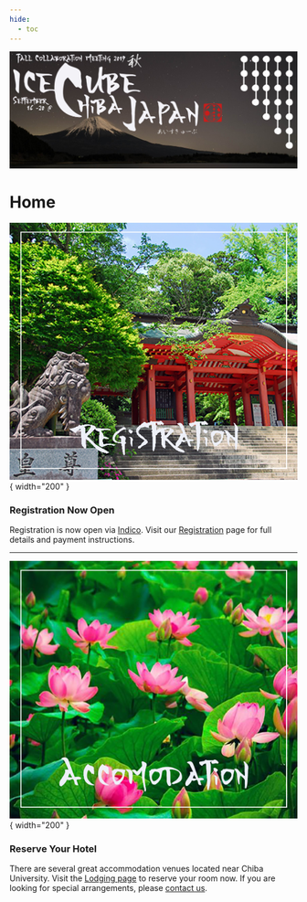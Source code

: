 ```yaml
---
hide:
  - toc
---
```


![2019 Fall Collaboration Meeting](titleNoren2C_new.jpg)

# Home

![](RegistrationShrine.jpg){ width="200" }

### Registration Now Open

Registration is now open via [Indico](https://events.icecube.wisc.edu/e/Collaboration2019Fall). Visit our [Registration](registration.md) page for full details and payment instructions.



***


![](AccomodationHasu.jpg){ width="200" }

### Reserve Your Hotel

There are several great accommodation venues located near Chiba University. Visit the [Lodging page](lodging.md) to reserve your room now. If you are looking for special arrangements, please [contact us](contactus.md).
